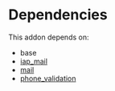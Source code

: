 # Dependencies

This addon depends on:

- base
- [iap_mail](../../../../../oca-ocb-technical/odoo-bringout-oca-ocb-iap_mail)
- [mail](../../../../../oca-ocb-core/odoo-bringout-oca-ocb-mail)
- [phone_validation](../../../../../oca-ocb-core/odoo-bringout-oca-ocb-phone_validation)
